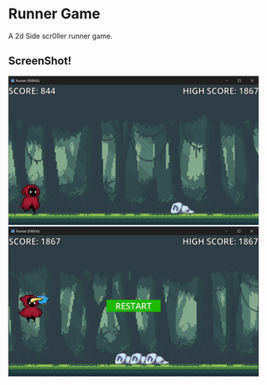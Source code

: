 # **Runner Game**

A 2d Side scr0ller runner game.

## **ScreenShot**!

 <img src="img1.png">
 <img src="img2.png">
